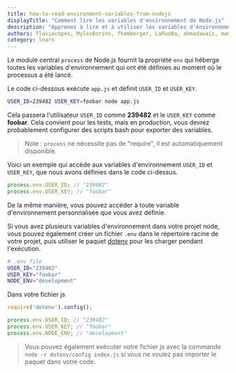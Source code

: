 ```yaml
---
title: how-to-read-environment-variables-from-nodejs
displayTitle: "Comment lire les variables d'environnement de Node.js"
description: "Apprenez à lire et à utiliser les variables d'environnement dans un programme Node.js."
authors: flaviocopes, MylesBorins, fhemberger, LaRuaNa, ahmadawais, manishprivet, augustinmauroy
category: learn
---
```


Le module central `process` de Node.js fournit la propriété `env` qui héberge toutes les variables d'environnement qui ont été définies au moment où le processus a été lancé.

Le code ci-dessous exécute `app.js` et définit `USER_ID` et `USER_KEY`.

```bash
USER_ID=239482 USER_KEY=foobar node app.js
```

Cela passera l'utilisateur `USER_ID` comme **239482** et le `USER_KEY` comme **foobar**. Cela convient pour les tests, mais en production, vous devrez probablement configurer des scripts bash pour exporter des variables.

> Note : `process` ne nécessite pas de "require", il est automatiquement disponible.

Voici un exemple qui accède aux variables d'environnement `USER_ID` et `USER_KEY`, que nous avons définies dans le code ci-dessus.

```js
process.env.USER_ID; // "239482"
process.env.USER_KEY; // "foobar"
```

De la même manière, vous pouvez accéder à toute variable d'environnement personnalisée que vous avez définie.

Si vous avez plusieurs variables d'environnement dans votre projet node, vous pouvez également créer un fichier `.env` dans le répertoire racine de votre projet, puis utiliser le paquet [dotenv](https://www.npmjs.com/package/dotenv) pour les charger pendant l'exécution.

```bash
# .env file
USER_ID="239482"
USER_KEY="foobar"
NODE_ENV="development"
```

Dans votre fichier js

```js
require('dotenv').config();

process.env.USER_ID; // "239482"
process.env.USER_KEY; // "foobar"
process.env.NODE_ENV; // "development"
```

> Vous pouvez également exécuter votre fichier js avec la commande `node -r dotenv/config index.js` si vous ne voulez pas importer le paquet dans votre code.
